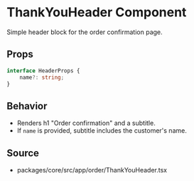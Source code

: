 # ThankYouHeader Component

Simple header block for the order confirmation page.

## Props
```ts
interface HeaderProps {
    name?: string;
}
```

## Behavior
- Renders h1 "Order confirmation" and a subtitle.
- If `name` is provided, subtitle includes the customer's name.

## Source
- packages/core/src/app/order/ThankYouHeader.tsx
